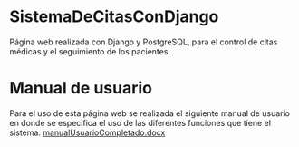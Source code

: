 # SistemaDeCitasConDjango
Página web realizada con Django y PostgreSQL, para el control de citas médicas y el seguimiento de los pacientes.

# Manual de usuario
Para el uso de esta página web se realizada el siguiente manual de usuario en donde se especifica el uso de las diferentes funciones que tiene el sistema.
[manualUsuarioCompletado.docx](https://github.com/user-attachments/files/16091098/manualUsuarioCompletado.docx)
